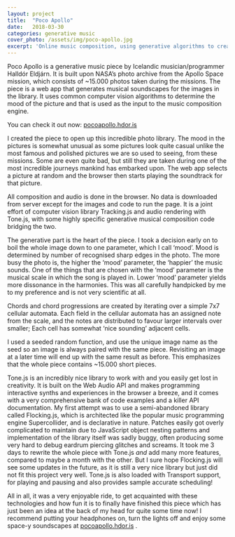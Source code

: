 ```yaml
---
layout: project
title:  "Poco Apollo"
date:   2018-03-30
categories: generative music
cover_photo: /assets/img/poco-apollo.jpg
excerpt: 'Online music composition, using generative algorithms to create short music pieces '
---
```


Poco Apollo is a generative music piece by Icelandic musician/programmer Halldór Eldjárn. It is built upon NASA’s photo archive from the Apollo Space mission, which consists of ~15.000 photos taken during the missions. The piece is a web app that generates musical soundscapes for the images in the library. It uses common computer vision algorithms to determine the mood of the picture and that is used as the input to the music composition engine.

You can check it out now: [pocoapollo.hdor.is](https://pocoapollo.hdor.is)

I created the piece to open up this incredible photo library. The mood in the pictures is somewhat unusual as some pictures look quite casual unlike the most famous and polished pictures we are so used to seeing, from these missions. Some are even quite bad, but still they are taken during one of the most incredible journeys mankind has embarked upon. The web app selects a picture at random and the browser then starts playing the soundtrack for that picture. 

All composition and audio is done in the browser. No data is downloaded from server except for the images and code to run the page. It is a joint effort of computer vision library Tracking.js and audio rendering with Tone.js, with some highly specific generative musical composition code bridging the two. 

The generative part is the heart of the piece. I took a decision early on to boil the whole image down to one parameter, which I call ‘mood’. Mood is determined by number of recognised sharp edges in the photo. The more busy the photo is, the higher the ‘mood’ parameter, the ‘happier’ the music sounds. One of the things that are chosen with the ‘mood’ parameter is the musical scale in which the song is played in. Lower ‘mood’ parameter yields more dissonance in the harmonies. This was all carefully handpicked by me to my preference and is not very scientific at all. 

Chords and chord progressions are created by iterating over a simple 7x7 cellular automata. Each field in the cellular automata has an assigned note from the scale, and the notes are distributed to favour larger intervals over smaller; Each cell has somewhat ‘nice sounding’ adjacent cells. 

I used a seeded random function, and use the unique image name as the seed so an image is always paired with the same piece. Revisiting an image at a later time will end up with the same result as before. This emphasizes that the whole piece contains ~15.000 short pieces.

Tone.js is an incredibly nice library to work with and you easily get lost in creativity. It is built on the Web Audio API and makes programming interactive synths and experiences in the browser a breeze, and it comes with a very comprehensive bank of code examples and a killer API documentation. My first attempt was to use a semi-abandoned library called Flocking.js, which is architected like the popular music programming engine Supercollider, and is declarative in nature. Patches easily got overly complicated to maintain due to JavaScript object nesting patterns and implementation of the library itself was sadly buggy, often producing some very hard to debug eardrum piercing glitches and screams. It took me 3 days to rewrite the whole piece with Tone.js *and* add many more features, compared to maybe a month with the other. But I sure hope Flocking.js will see some updates in the future, as it is still a very nice library but just did not fit this project very well. Tone.js is also loaded with Transport support, for playing and pausing and also provides sample accurate scheduling! 

All in all, it was a very enjoyable ride, to get acquainted with these technologies and how fun it is to finally have finished this piece which has just been an idea at the back of my head for quite some time now! I recommend putting your headphones on, turn the lights off and enjoy some space-y soundscapes at [pocoapollo.hdor.is](http://pocoapollo.hdor.is) .
